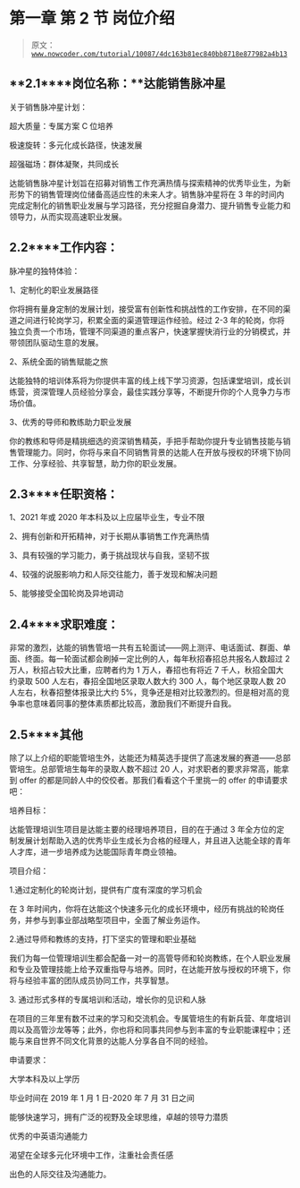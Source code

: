 # 第一章 第 2 节 岗位介绍

> 原文：[`www.nowcoder.com/tutorial/10087/4dc163b81ec840bb8718e877982a4b13`](https://www.nowcoder.com/tutorial/10087/4dc163b81ec840bb8718e877982a4b13)

## **2.1****岗位名称：**达能销售脉冲星

关于销售脉冲星计划：

超大质量：专属方案 C 位培养

极速旋转：多元化成长路径，快速发展

超强磁场：群体凝聚，共同成长

达能销售脉冲星计划旨在招募对销售工作充满热情与探索精神的优秀毕业生，为新形势下的销售管理岗位储备高适应性的未来人才。销售脉冲星将在 3 年的时间内完成定制化的销售职业发展与学习路径，充分挖掘自身潜力、提升销售专业能力和领导力，从而实现高速职业发展。

## **2.2****工作内容**：

脉冲星的独特体验：

1、定制化的职业发展路径

你将拥有量身定制的发展计划，接受富有创新性和挑战性的工作安排，在不同的渠道之间进行轮岗学习，积累全面的渠道管理运作经验。经过 2-3 年的轮岗，你将独立负责一个市场，管理不同渠道的重点客户，快速掌握快消行业的分销模式，并带领团队驱动生意的发展。

2、系统全面的销售赋能之旅

达能独特的培训体系将为你提供丰富的线上线下学习资源，包括课堂培训，成长训练营，资深管理人员经验分享会，最佳实践分享等，不断提升你的个人竞争力与市场价值。

3、优秀的导师和教练助力职业发展

你的教练和导师是精挑细选的资深销售精英，手把手帮助你提升专业销售技能与销售管理能力。同时，你将与来自不同销售背景的达能人在开放与授权的环境下协同工作、分享经验、共享智慧，助力你的职业发展。

## **2.3****任职资格：**

1、2021 年或 2020 年本科及以上应届毕业生，专业不限

2、拥有创新和开拓精神，对于长期从事销售工作充满热情

3、具有较强的学习能力，勇于挑战现状与自我，坚韧不拔

4、较强的说服影响力和人际交往能力，善于发现和解决问题

5、能够接受全国轮岗及异地调动

## **2.4****求职难度：**

非常的激烈，达能的销售管培一共有五轮面试——网上测评、电话面试、群面、单面、终面。每一轮面试都会刷掉一定比例的人，每年秋招春招总共报名人数超过 2 万人，秋招占较大比重，应聘者约为 1 万人，春招也有将近 7 千人，秋招全国大约录取 500 人左右，春招全国地区录取人数大约 300 人，每个地区录取人数 20 人左右，秋春招整体报录比大约 5%，竞争还是相对比较激烈的。但是相对高的竞争率也意味着同事的整体素质都比较高，激励我们不断提升自我。

## **2.5****其他**

除了以上介绍的职能管培生外，达能还为精英选手提供了高速发展的赛道——总部管培生。总部管培生每年的录取人数不超过 20 人，对求职者的要求非常高，能拿到 offer 的都是同龄人中的佼佼者。那我们看看这个千里挑一的 offer 的申请要求吧：

培养目标：

达能管理培训生项目是达能主要的经理培养项目，目的在于通过 3 年全方位的定制发展计划帮助入选的优秀毕业生成长为合格的经理人，并且进入达能全球的青年人才库，进一步培养成为达能国际青年商业领袖。

项目介绍：

1.通过定制化的轮岗计划，提供有广度有深度的学习机会

在 3 年时间内，你将在达能这个快速多元化的成长环境中，经历有挑战的轮岗任务，并参与到事业部战略型项目中，全面了解业务运作。

2.通过导师和教练的支持，打下坚实的管理和职业基础

我们为每一位管理培训生都会配备一对一的高管导师和轮岗教练，在个人职业发展和专业及管理技能上给予双重指导与培养。同时，在达能开放与授权的环境下，你将与经验丰富的团队成员协同工作，共享智慧。

3\. 通过形式多样的专属培训和活动，增长你的见识和人脉

在项目的三年里有数不过来的学习和交流机会。专属管培生的有新兵营、年度培训周以及高管沙龙等等；此外，你也将和同事共同参与到丰富的专业职能课程中；还能与来自世界不同文化背景的达能人分享各自不同的经验。

申请要求：

大学本科及以上学历

毕业时间在 2019 年 1 月 1 日-2020 年 7 月 31 日之间

能够快速学习，拥有广泛的视野及全球思维，卓越的领导力潜质

优秀的中英语沟通能力

渴望在全球多元化环境中工作，注重社会责任感

出色的人际交往及沟通能力。